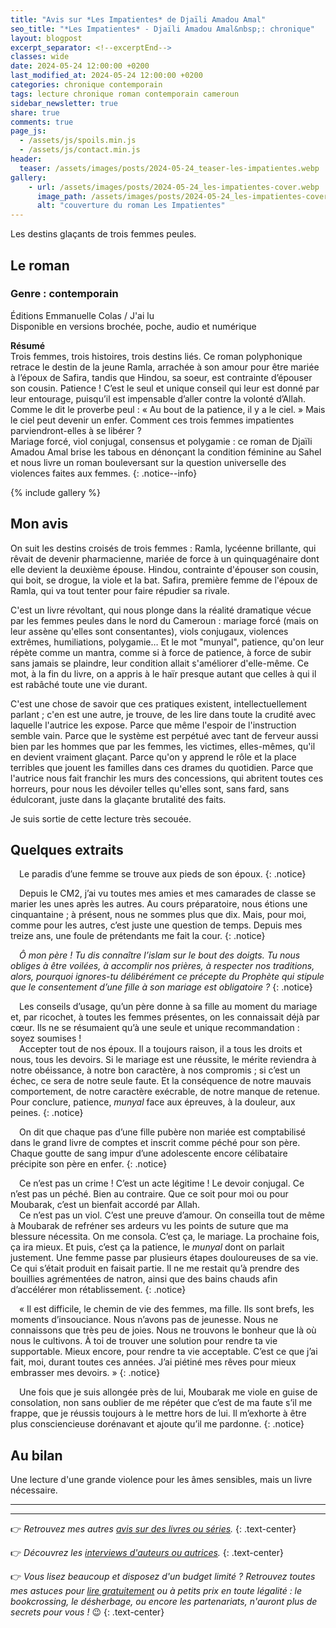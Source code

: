 ```yaml
---
title: "Avis sur *Les Impatientes* de Djaïli Amadou Amal"
seo_title: "*Les Impatientes* - Djaïli Amadou Amal&nbsp;: chronique"
layout: blogpost
excerpt_separator: <!--excerptEnd-->
classes: wide
date: 2024-05-24 12:00:00 +0200
last_modified_at: 2024-05-24 12:00:00 +0200
categories: chronique contemporain
tags: lecture chronique roman contemporain cameroun
sidebar_newsletter: true
share: true
comments: true
page_js:
  - /assets/js/spoils.min.js
  - /assets/js/contact.min.js
header:
  teaser: /assets/images/posts/2024-05-24_teaser-les-impatientes.webp
gallery:
    - url: /assets/images/posts/2024-05-24_les-impatientes-cover.webp
      image_path: /assets/images/posts/2024-05-24_les-impatientes-cover.webp
      alt: "couverture du roman Les Impatientes"
---
```

Les destins glaçants de trois femmes peules.
<!--excerptEnd-->


## Le roman

### Genre&nbsp;: contemporain

Éditions Emmanuelle Colas / J'ai lu<br />
Disponible en versions brochée, poche, audio et numérique

**Résumé**<br />
Trois femmes, trois histoires, trois destins liés. Ce roman polyphonique retrace le destin de la jeune Ramla, arrachée à son amour pour être mariée à l’époux de Safira, tandis que Hindou, sa soeur, est contrainte d’épouser son cousin. Patience&nbsp;! C’est le seul et unique conseil qui leur est donné par leur entourage, puisqu’il est impensable d’aller contre la volonté d’Allah. Comme le dit le proverbe peul&nbsp;: «&nbsp;Au bout de la patience, il y a le ciel.&nbsp;» Mais le ciel peut devenir un enfer. Comment ces trois femmes impatientes parviendront-elles à se libérer&nbsp;?<br/>
Mariage forcé, viol conjugal, consensus et polygamie&nbsp;: ce roman de Djaïli Amadou Amal brise les tabous en dénonçant la condition féminine au Sahel et nous livre un roman bouleversant sur la question universelle des violences faites aux femmes.
{: .notice--info}

{% include gallery %}


## Mon avis

On suit les destins croisés de trois femmes&nbsp;: Ramla, lycéenne brillante, qui rêvait de devenir pharmacienne, mariée de force à un quinquagénaire dont elle devient la deuxième épouse. Hindou, contrainte d'épouser son cousin, qui boit, se drogue, la viole et la bat. Safira, première femme de l'époux de Ramla, qui va tout tenter pour faire répudier sa rivale.

C'est un livre révoltant, qui nous plonge dans la réalité dramatique vécue par les femmes peules dans le nord du Cameroun&nbsp;: mariage forcé (mais on leur assène qu'elles sont consentantes), viols conjugaux, violences extrêmes, humiliations, polygamie&hellip; Et le mot "munyal", patience, qu'on leur répète comme un mantra, comme si à force de patience, à force de subir sans jamais se plaindre, leur condition allait s'améliorer d'elle-même. Ce mot, à la fin du livre, on a appris à le haïr presque autant que celles à qui il est rabâché toute une vie durant.

C'est une chose de savoir que ces pratiques existent, intellectuellement parlant&nbsp;; c'en est une autre, je trouve, de les lire dans toute la crudité avec laquelle l'autrice les expose. Parce que même l'espoir de l'instruction semble vain. Parce que le système est perpétué avec tant de ferveur aussi bien par les hommes que par les femmes, les victimes, elles-mêmes, qu'il en devient vraiment glaçant. Parce qu'on y apprend le rôle et la place terribles que jouent les familles dans ces drames du quotidien. Parce que l'autrice nous fait franchir les murs des concessions, qui abritent toutes ces horreurs, pour nous les dévoiler telles qu'elles sont, sans fard, sans édulcorant, juste dans la glaçante brutalité des faits.

Je suis sortie de cette lecture très secouée.


## Quelques extraits

<span style="margin-left: 1em;"></span>Le paradis d’une femme se trouve aux pieds de son époux.
{: .notice}

<span style="margin-left: 1em;"></span>Depuis le CM2, j’ai vu toutes mes amies et mes camarades de classe se marier les unes après les autres. Au cours préparatoire, nous étions une cinquantaine&nbsp;; à présent, nous ne sommes plus que dix. Mais, pour moi, comme pour les autres, c’est juste une question de temps. Depuis mes treize ans, une foule de prétendants me fait la cour.
{: .notice}

<span style="margin-left: 1em;"></span>*Ô mon père&nbsp;! Tu dis connaître l’islam sur le bout des doigts. Tu nous obliges à être voilées, à accomplir nos prières, à respecter nos traditions, alors, pourquoi ignores-tu délibérément ce précepte du Prophète qui stipule que le consentement d’une fille à son mariage est obligatoire&nbsp;?*
{: .notice}

<span style="margin-left: 1em;"></span>Les conseils d’usage, qu’un père donne à sa fille au moment du mariage et, par ricochet, à toutes les femmes présentes, on les connaissait déjà par cœur. Ils ne se résumaient qu’à une seule et unique recommandation&nbsp;: soyez soumises&nbsp;!<br/>
<span style="margin-left: 1em;"></span>Accepter tout de nos époux. Il a toujours raison, il a tous les droits et nous, tous les devoirs. Si le mariage est une réussite, le mérite reviendra à notre obéissance, à notre bon caractère, à nos compromis&nbsp;; si c’est un échec, ce sera de notre seule faute. Et la conséquence de notre mauvais comportement, de notre caractère exécrable, de notre manque de retenue. Pour conclure, patience, *munyal* face aux épreuves, à la douleur, aux peines.
{: .notice}

<span style="margin-left: 1em;"></span>On dit que chaque pas d’une fille pubère non mariée est comptabilisé dans le grand livre de comptes et inscrit comme péché pour son père. Chaque goutte de sang impur d’une adolescente encore célibataire précipite son père en enfer.
{: .notice}

<span style="margin-left: 1em;"></span>Ce n’est pas un crime&nbsp;! C’est un acte légitime&nbsp;! Le devoir conjugal. Ce n’est pas un péché. Bien au contraire. Que ce soit pour moi ou pour Moubarak, c’est un bienfait accordé par Allah.<br/>
<span style="margin-left: 1em;"></span>Ce n’est pas un viol. C’est une preuve d’amour. On conseilla tout de même à Moubarak de refréner ses ardeurs vu les points de suture que ma blessure nécessita. On me consola. C’est ça, le mariage. La prochaine fois, ça ira mieux. Et puis, c’est ça la patience, le *munyal* dont on parlait justement. Une femme passe par plusieurs étapes douloureuses de sa vie. Ce qui s’était produit en faisait partie. Il ne me restait qu’à prendre des bouillies agrémentées de natron, ainsi que des bains chauds afin d’accélérer mon rétablissement.
{: .notice}

<span style="margin-left: 1em;"></span>«&nbsp;Il est difficile, le chemin de vie des femmes, ma fille. Ils sont brefs, les moments d’insouciance. Nous n’avons pas de jeunesse. Nous ne connaissons que très peu de joies. Nous ne trouvons le bonheur que là où nous le cultivons. À toi de trouver une solution pour rendre ta vie supportable. Mieux encore, pour rendre ta vie acceptable. C’est ce que j’ai fait, moi, durant toutes ces années. J’ai piétiné mes rêves pour mieux embrasser mes devoirs.&nbsp;»
{: .notice}

<span style="margin-left: 1em;"></span>Une fois que je suis allongée près de lui, Moubarak me viole en guise de consolation, non sans oublier de me répéter que c’est de ma faute s’il me frappe, que je réussis toujours à le mettre hors de lui. Il m’exhorte à être plus consciencieuse dorénavant et ajoute qu’il me pardonne.
{: .notice}



## Au bilan

Une lecture d'une grande violence pour les âmes sensibles, mais un livre nécessaire.

---
---
👉 *Retrouvez mes autres [avis sur des livres ou séries](/blog/tags#chronique).*
{: .text-center}

👉 *Découvrez les [interviews d'auteurs ou autrices](/blog/tags#interview).*
{: .text-center}

👉 *Vous lisez beaucoup et disposez d'un budget limité&nbsp;? Retrouvez toutes mes astuces pour [lire gratuitement](/lecture/2022/08/22/lire-gratuitement.html) ou à petits prix en toute légalité&nbsp;: le bookcrossing, le désherbage, ou encore les partenariats, n'auront plus de secrets pour vous&nbsp;!* 😉
{: .text-center}